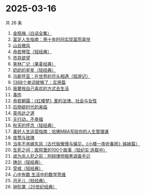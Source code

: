 # 2025-03-16

共 26 条

<!-- BEGIN WEREAD -->
<!-- 最后更新时间 2025-03-16 05:22:40 +0800 -->
1. [金瓶梅（白话全集）](https://weread.qq.com/web/bookDetail/b0b32130813ab9c34g016c1e)
1. [富足人生指南：用十年时间实现富而喜悦](https://weread.qq.com/web/bookDetail/1c832fa0813ab9bd6g015405)
1. [山谷微风](https://weread.qq.com/web/bookDetail/ef3327d0813ab9c1bg0120a3)
1. [命若琴弦（轻经典）](https://weread.qq.com/web/bookDetail/df932360813ab9c1bg017c0f)
1. [市井欲望](https://weread.qq.com/web/bookDetail/89f329c0813ab9be8g018f47)
1. [笑林广记（果麦经典）](https://weread.qq.com/web/bookDetail/d1d32e205cd3ecd1d495c39)
1. [奶奶的星星（轻经典）](https://weread.qq.com/web/bookDetail/37b32230813ab9c1bg0186bf)
1. [乌斯怀亚：在世界的尽头相遇（轻游记）](https://weread.qq.com/web/bookDetail/b29326d0813ab9c23g0135b1)
1. [1368个单词就够了：实用篇](https://weread.qq.com/web/bookDetail/6fa322d05e0c516fa2ec37a)
1. [我要按自己喜欢的方式去生活](https://weread.qq.com/web/bookDetail/f7132830813ab9bc8g016f14)
1. [事件](https://weread.qq.com/web/bookDetail/d1132fa0813ab9c2ag017b50)
1. [命若朝霜：《红楼梦》里的法律、社会与女性](https://weread.qq.com/web/bookDetail/b8232eb0813ab9c0fg019b89)
1. [后物欲时代的来临](https://weread.qq.com/web/bookDetail/1bb320f05cdab51bb976fed)
1. [英伟达之道](https://weread.qq.com/web/bookDetail/9d332070813ab9be3g017d10)
1. [无行动，不幸福](https://weread.qq.com/web/bookDetail/beb32b90813ab6b1bg01297d)
1. [秋天的怀念（轻经典）](https://weread.qq.com/web/bookDetail/56d32f30813ab9bfdg0197f2)
1. [美好人生运营指南：哈佛MBA写给你的人生管理课](https://weread.qq.com/web/bookDetail/69a322207159f1c069a3e2d)
1. [夜莺与玫瑰](https://weread.qq.com/web/bookDetail/41932a8071c3a930419f195)
1. [当年不肯嫁东风（古代版傲慢与偏见，《小楼一夜听春雨》姊妹篇）](https://weread.qq.com/web/bookDetail/94a32e30813ab9b49g015193)
1. [生死之间：医院里的100个故事（轻纪实·连载中）](https://weread.qq.com/web/bookDetail/ce532c90813ab9b4cg01070c)
1. [成为杀人犯之前：刑辩律师暗黑调查手记](https://weread.qq.com/web/bookDetail/8f1322d0813ab9b44g012d6f)
1. [铸剑（轻经典）](https://weread.qq.com/web/bookDetail/f36321c0813ab9be6g019e4f)
1. [受戒（轻经典）](https://weread.qq.com/web/bookDetail/fc732220813ab9bfdg011d40)
1. [心中有数 生活中的数学思维](https://weread.qq.com/web/bookDetail/df6323a0813ab6de5g019a31)
1. [月牙儿（轻经典）](https://weread.qq.com/web/bookDetail/21f326d0813ab9bd3g011a71)
1. [钟形罩（20世纪经典）](https://weread.qq.com/web/bookDetail/3f4320005d0ff13f440f223)
<!-- END WEREAD -->